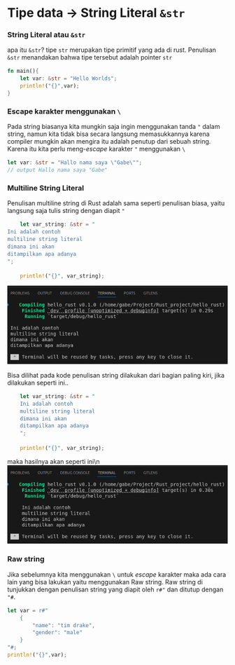 # Tipe data -> String Literal `&str`

### String Literal atau `&str`
apa itu `&str`? tipe `str` merupakan tipe primitif yang ada di rust. Penulisan `&str` menandakan bahwa tipe tersebut adalah pointer `str`
```rust
fn main(){
    let var: &str = "Hello Worlds";
    println!("{}",var);
}
```

### Escape karakter menggunakan `\`
Pada string biasanya kita mungkin saja ingin menggunakan tanda `"` dalam string, namun kita tidak bisa secara langsung memasukkannya karena compiler mungkin akan mengira itu adalah penutup dari sebuah string. Karena itu kita perlu meng-*escape* karakter `"` menggunakan `\`
```rust
let var: &str = "Hallo nama saya \"Gabe\"";
// output Hallo nama saya "Gabe"
```

### Multiline String Literal
Penulisan multiline string di Rust adalah sama seperti penulisan biasa, yaitu langsung saja tulis string dengan diapit `"`
```rust
    let var_string: &str = "
Ini adalah contoh
multiline string literal
dimana ini akan
ditampilkan apa adanya
";

    println!("{}", var_string);
```
![multiline string](multiline_str.png)

Bisa dilihat pada kode penulisan string dilakukan dari bagian paling kiri, jika dilakukan seperti ini..
```rust
    let var_string: &str = "
    Ini adalah contoh
    multiline string literal
    dimana ini akan
    ditampilkan apa adanya
    ";

    println!("{}", var_string);
```
maka hasilnya akan seperti ini\n
![multiline string 2](multiline_str2.png)

### Raw string
Jika sebelumnya kita menggunakan `\` untuk *escape* karakter maka ada cara lain yang bisa lakukan yaitu menggunakan Raw string. Raw string di tunjukkan dengan penulisan string yang diapit oleh `r#"` dan ditutup dengan `"#`.
```rust
let var = r#"
    {
        "name": "tim drake",
        "gender": "male"
    }
"#;
println!("{}",var);
```
